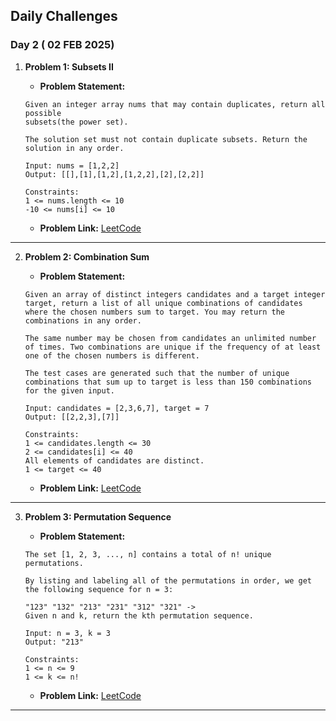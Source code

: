 ## Daily Challenges

### Day 2 ( 02 FEB 2025)

1. **Problem 1: Subsets II**
   - **Problem Statement:** 
   
   ````
   Given an integer array nums that may contain duplicates, return all possible 
   subsets(the power set).

   The solution set must not contain duplicate subsets. Return the solution in any order.

   Input: nums = [1,2,2]
   Output: [[],[1],[1,2],[1,2,2],[2],[2,2]]

   Constraints: 
   1 <= nums.length <= 10
   -10 <= nums[i] <= 10

   ````
   - **Problem Link:** [LeetCode](https://leetcode.com/problems/subsets-ii/description/)
---

2. **Problem 2: Combination Sum**
   - **Problem Statement:** 
   
   ```
   Given an array of distinct integers candidates and a target integer target, return a list of all unique combinations of candidates where the chosen numbers sum to target. You may return the combinations in any order.

   The same number may be chosen from candidates an unlimited number of times. Two combinations are unique if the frequency of at least one of the chosen numbers is different.

   The test cases are generated such that the number of unique combinations that sum up to target is less than 150 combinations for the given input.

   Input: candidates = [2,3,6,7], target = 7
   Output: [[2,2,3],[7]]

   Constraints:
   1 <= candidates.length <= 30
   2 <= candidates[i] <= 40
   All elements of candidates are distinct.
   1 <= target <= 40

   ```
   - **Problem Link:** [LeetCode](https://leetcode.com/problems/combination-sum/description/)
---

3. **Problem 3: Permutation Sequence**
   - **Problem Statement:** 
   
   ````
   The set [1, 2, 3, ..., n] contains a total of n! unique permutations.

   By listing and labeling all of the permutations in order, we get the following sequence for n = 3:

   "123" "132" "213" "231" "312" "321" ->
   Given n and k, return the kth permutation sequence.

   Input: n = 3, k = 3
   Output: "213"

   Constraints:
   1 <= n <= 9
   1 <= k <= n!

   ````
   - **Problem Link:** [LeetCode](https://leetcode.com/problems/permutation-sequence/description/)
   
---